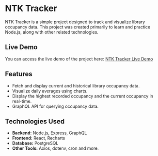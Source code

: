 # NTK Tracker

NTK Tracker is a simple project designed to track and visualize library occupancy data. This project was created primarily to learn and practice Node.js, along with other related technologies.

## Live Demo

You can access the live demo of the project here: [NTK Tracker Live Demo]([https://ai-investor-production.up.railway.app/](https://ntk-tracker-production.up.railway.app/))

## Features

- Fetch and display current and historical library occupancy data.
- Visualize daily averages using charts.
- Display the highest recorded occupancy and the current occupancy in real-time.
- GraphQL API for querying occupancy data.

## Technologies Used

- **Backend:** Node.js, Express, GraphQL
- **Frontend:** React, Recharts
- **Database:** PostgreSQL
- **Other Tools:** Axios, dotenv, cron and more.
